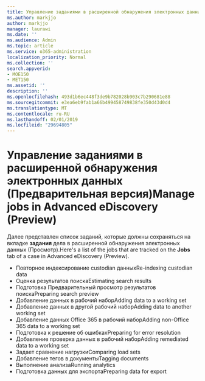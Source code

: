 ```yaml
---
title: Управление заданиями в расширенной обнаружения электронных данных (Предварительная версия)
ms.author: markjjo
author: markjjo
manager: laurawi
ms.date: ''
ms.audience: Admin
ms.topic: article
ms.service: o365-administration
localization_priority: Normal
ms.collection: ''
search.appverid:
- MOE150
- MET150
ms.assetid: ''
description: ''
ms.openlocfilehash: 493d1b6ec448f3de9b782028b903c7b290681e88
ms.sourcegitcommit: e3ea6eb9fab1a66b499458749838fe350d43d0d4
ms.translationtype: MT
ms.contentlocale: ru-RU
ms.lasthandoff: 02/01/2019
ms.locfileid: "29694805"
---
```

# <a name="manage-jobs-in-advanced-ediscovery-preview"></a><span data-ttu-id="2ace4-102">Управление заданиями в расширенной обнаружения электронных данных (Предварительная версия)</span><span class="sxs-lookup"><span data-stu-id="2ace4-102">Manage jobs in Advanced eDiscovery (Preview)</span></span>

<span data-ttu-id="2ace4-103">Далее представлен список заданий, которые должны сохраняться на вкладке **задания** дела в расширенной обнаружения электронных данных (Просмотр).</span><span class="sxs-lookup"><span data-stu-id="2ace4-103">Here's a list of the jobs that are tracked on the **Jobs** tab of a case in Advanced eDiscovery (Preview).</span></span>

- <span data-ttu-id="2ace4-104">Повторное индексирование custodian данных</span><span class="sxs-lookup"><span data-stu-id="2ace4-104">Re-indexing custodian data</span></span>
- <span data-ttu-id="2ace4-105">Оценка результатов поиска</span><span class="sxs-lookup"><span data-stu-id="2ace4-105">Estimating search results</span></span>
- <span data-ttu-id="2ace4-106">Подготовка Предварительный просмотр результатов поиска</span><span class="sxs-lookup"><span data-stu-id="2ace4-106">Preparing search preview</span></span>
- <span data-ttu-id="2ace4-107">Добавление данных в рабочий набор</span><span class="sxs-lookup"><span data-stu-id="2ace4-107">Adding data to a working set</span></span>
- <span data-ttu-id="2ace4-108">Добавление данных в другой рабочий набор</span><span class="sxs-lookup"><span data-stu-id="2ace4-108">Adding data to another working set</span></span>
- <span data-ttu-id="2ace4-109">Добавление данных Office 365 в рабочий набор</span><span class="sxs-lookup"><span data-stu-id="2ace4-109">Adding non-Office 365 data to a working set</span></span>
- <span data-ttu-id="2ace4-110">Подготовка к решение об ошибках</span><span class="sxs-lookup"><span data-stu-id="2ace4-110">Preparing for error resolution</span></span>
- <span data-ttu-id="2ace4-111">Добавление проверка данных в рабочий набор</span><span class="sxs-lookup"><span data-stu-id="2ace4-111">Adding remediated data to a working set</span></span>
- <span data-ttu-id="2ace4-112">Задает сравнение нагрузки</span><span class="sxs-lookup"><span data-stu-id="2ace4-112">Comparing load sets</span></span>
- <span data-ttu-id="2ace4-113">Добавление тегов в документы</span><span class="sxs-lookup"><span data-stu-id="2ace4-113">Tagging documents</span></span>
- <span data-ttu-id="2ace4-114">Выполнение анализа</span><span class="sxs-lookup"><span data-stu-id="2ace4-114">Running analytics</span></span>
- <span data-ttu-id="2ace4-115">Подготовка данных для экспорта</span><span class="sxs-lookup"><span data-stu-id="2ace4-115">Preparing data for export</span></span>
